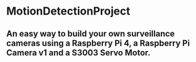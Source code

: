 # MotionDetectionProject
## An easy way to build your own surveillance cameras using a Raspberry Pi 4, a Raspberry Pi Camera v1 and a S3003 Servo Motor.
